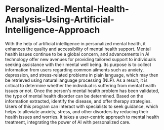 # Personalized-Mental-Health-Analysis-Using-Artificial-Intelligence-Approach

With the help of artificial intelligence in personalized mental health, it enhances 
the quality and accessibility of mental health support. Mental health issues continue to 
be a global concern, and advancements in AI technology offer new avenues for 
providing tailored support to individuals seeking assistance with their mental well
being. Its purpose is to collect information from users regarding common ailments such 
as anxiety, depression, and stress-related problems in plain language, which may then 
be retrieved using natural language processing (NLP). As a result, it is critical to 
determine whether the individual is suffering from mental health issues or not. Once 
the person's mental health problem has been validated, the type of mental health 
disorder can be determined. Based on the information extracted, identify the disease, 
and offer therapy strategies. Users of this program can interact with specialists to seek 
guidance, which helps to alleviate anxiety, stress, and other disorders by reducing 
their health issues and worries. It takes a user-centric approach to mental health 
treatment, integrating the power of AI with personalized care.
